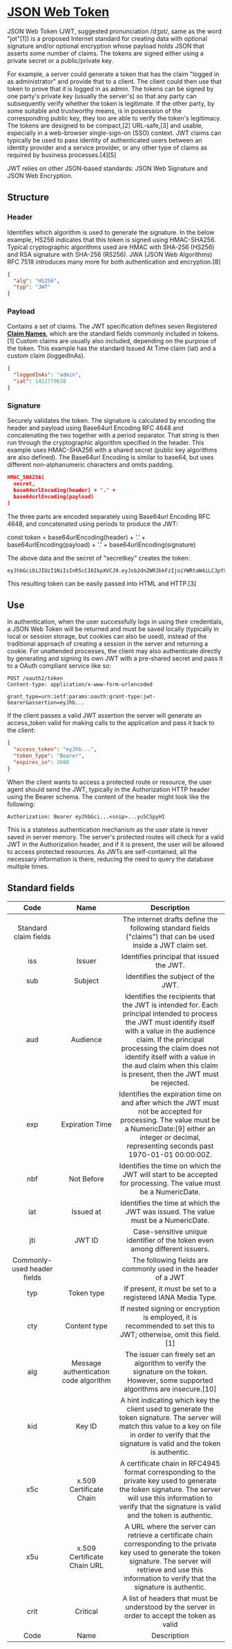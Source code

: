 # **[JSON Web Token](https://wikipedia.org/wiki/JSON_Web_Token)**

JSON Web Token (JWT, suggested pronunciation /dʒɒt/, same as the word "jot"[1]) is a proposed Internet standard for creating data with optional signature and/or optional encryption whose payload holds JSON that asserts some number of claims. The tokens are signed either using a private secret or a public/private key.

For example, a server could generate a token that has the claim "logged in as administrator" and provide that to a client. The client could then use that token to prove that it is logged in as admin. The tokens can be signed by one party's private key (usually the server's) so that any party can subsequently verify whether the token is legitimate. If the other party, by some suitable and trustworthy means, is in possession of the corresponding public key, they too are able to verify the token's legitimacy. The tokens are designed to be compact,[2] URL-safe,[3] and usable, especially in a web-browser single-sign-on (SSO) context. JWT claims can typically be used to pass identity of authenticated users between an identity provider and a service provider, or any other type of claims as required by business processes.[4][5]

JWT relies on other JSON-based standards: JSON Web Signature and JSON Web Encryption.

## Structure

### Header

Identifies which algorithm is used to generate the signature. In the below example, HS256 indicates that this token is signed using HMAC-SHA256.
Typical cryptographic algorithms used are HMAC with SHA-256 (HS256) and RSA signature with SHA-256 (RS256). JWA (JSON Web Algorithms) RFC 7518 introduces many more for both authentication and encryption.[8]

```json
{
  "alg": "HS256",
  "typ": "JWT"
}
```

### Payload

Contains a set of claims. The JWT specification defines seven Registered **[Claim Names](https://en.wikipedia.org/wiki/JSON_Web_Token#Standard_fields)**, which are the standard fields commonly included in tokens.[1] Custom claims are usually also included, depending on the purpose of the token.
This example has the standard Issued At Time claim (iat) and a custom claim (loggedInAs).

```json
{
  "loggedInAs": "admin",
  "iat": 1422779638
}
```

### Signature

Securely validates the token. The signature is calculated by encoding the header and payload using Base64url Encoding RFC 4648 and concatenating the two together with a period separator. That string is then run through the cryptographic algorithm specified in the header. This example uses HMAC-SHA256 with a shared secret (public key algorithms are also defined). The Base64url Encoding is similar to base64, but uses different non-alphanumeric characters and omits padding.

```json
HMAC_SHA256(
  secret,
  base64urlEncoding(header) + '.' +
  base64urlEncoding(payload)
)
```

The three parts are encoded separately using Base64url Encoding RFC 4648, and concatenated using periods to produce the JWT:

const token = base64urlEncoding(header) + '.' + base64urlEncoding(payload) + '.' + base64urlEncoding(signature)

The above data and the secret of "secretkey" creates the token:

```token
eyJhbGciOiJIUzI1NiIsInR5cCI6IkpXVCJ9.eyJsb2dnZWRJbkFzIjoiYWRtaW4iLCJpYXQiOjE0MjI3Nzk2Mzh9.gzSraSYS8EXBxLN_oWnFSRgCzcmJmMjLiuyu5CSpyHI
```

This resulting token can be easily passed into HTML and HTTP.[3]

## Use

In authentication, when the user successfully logs in using their credentials, a JSON Web Token will be returned and must be saved locally (typically in local or session storage, but cookies can also be used), instead of the traditional approach of creating a session in the server and returning a cookie. For unattended processes, the client may also authenticate directly by generating and signing its own JWT with a pre-shared secret and pass it to a OAuth compliant service like so:

```http
POST /oauth2/token
Content-type: application/x-www-form-urlencoded

grant_type=urn:ietf:params:oauth:grant-type:jwt-bearer&assertion=eyJhb...
```

If the client passes a valid JWT assertion the server will generate an access_token valid for making calls to the application and pass it back to the client:

```json
{
  "access_token": "eyJhb...",
  "token_type": "Bearer",
  "expires_in": 3600
}
```

When the client wants to access a protected route or resource, the user agent should send the JWT, typically in the Authorization HTTP header using the Bearer schema. The content of the header might look like the following:

```http
Authorization: Bearer eyJhbGci...<snip>...yu5CSpyHI
```

This is a stateless authentication mechanism as the user state is never saved in server memory. The server's protected routes will check for a valid JWT in the Authorization header, and if it is present, the user will be allowed to access protected resources. As JWTs are self-contained, all the necessary information is there, reducing the need to query the database multiple times.

## Standard fields

|             Code            |                  Name                 |                                                                                                                                                     Description                                                                                                                                                     |
|:---------------------------:|:-------------------------------------:|:-------------------------------------------------------------------------------------------------------------------------------------------------------------------------------------------------------------------------------------------------------------------------------------------------------------------:|
| Standard claim fields       |                                       | The internet drafts define the following standard fields ("claims") that can be used inside a JWT claim set.                                                                                                                                                                                                        |
| iss                         | Issuer                                | Identifies principal that issued the JWT.                                                                                                                                                                                                                                                                           |
| sub                         | Subject                               | Identifies the subject of the JWT.                                                                                                                                                                                                                                                                                  |
| aud                         | Audience                              | Identifies the recipients that the JWT is intended for. Each principal intended to process the JWT must identify itself with a value in the audience claim. If the principal processing the claim does not identify itself with a value in the aud claim when this claim is present, then the JWT must be rejected. |
| exp                         | Expiration Time                       | Identifies the expiration time on and after which the JWT must not be accepted for processing. The value must be a NumericDate:[9] either an integer or decimal, representing seconds past 1970-01-01 00:00:00Z.                                                                                                    |
| nbf                         | Not Before                            | Identifies the time on which the JWT will start to be accepted for processing. The value must be a NumericDate.                                                                                                                                                                                                     |
| iat                         | Issued at                             | Identifies the time at which the JWT was issued. The value must be a NumericDate.                                                                                                                                                                                                                                   |
| jti                         | JWT ID                                | Case-sensitive unique identifier of the token even among different issuers.                                                                                                                                                                                                                                         |
| Commonly-used header fields |                                       | The following fields are commonly used in the header of a JWT                                                                                                                                                                                                                                                       |
| typ                         | Token type                            | If present, it must be set to a registered IANA Media Type.                                                                                                                                                                                                                                                         |
| cty                         | Content type                          | If nested signing or encryption is employed, it is recommended to set this to JWT; otherwise, omit this field.[1]                                                                                                                                                                                                   |
| alg                         | Message authentication code algorithm | The issuer can freely set an algorithm to verify the signature on the token. However, some supported algorithms are insecure.[10]                                                                                                                                                                                   |
| kid                         | Key ID                                | A hint indicating which key the client used to generate the token signature. The server will match this value to a key on file in order to verify that the signature is valid and the token is authentic.                                                                                                           |
| x5c                         | x.509 Certificate Chain               | A certificate chain in RFC4945 format corresponding to the private key used to generate the token signature. The server will use this information to verify that the signature is valid and the token is authentic.                                                                                                 |
| x5u                         | x.509 Certificate Chain URL           | A URL where the server can retrieve a certificate chain corresponding to the private key used to generate the token signature. The server will retrieve and use this information to verify that the signature is authentic.                                                                                         |
| crit                        | Critical                              | A list of headers that must be understood by the server in order to accept the token as valid                                                                                                                                                                                                                       |
|             Code            |                  Name                 |                                                                                                                                                     Description                                                                                                                                                     |
